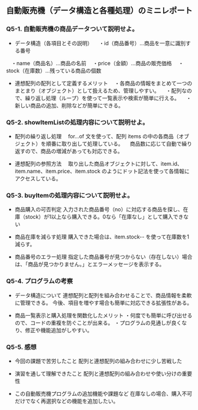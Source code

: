 ## 自動販売機（データ構造と各種処理）のミニレポート
### Q5-1. 自動販売機の商品データついて説明せよ。
* データ構造（各項目とその説明）
　・id（商品番号）…商品を一意に識別する番号

　・name（商品名）…商品の名前
　・price（金額）…商品の販売価格
　・stock（在庫数）…残っている商品の個数

* 連想配列の配列として定義するメリット
　・各商品の情報をまとめて一つのまとまり（オブジェクト）として扱えるため、管理しやすい。
　・配列なので、繰り返し処理（ループ）を使って一覧表示や検索が簡単に行える。
　・新しい商品の追加、削除などが簡単にできる。

### Q5-2. showItemListの処理内容について説明せよ。
* 配列の繰り返し処理
　for...of 文を使って、配列 items の中の各商品（オブジェクト）を順番に取り出して処理している。
　商品数に応じて自動で繰り返すので、商品の増減があっても対応できる。

* 連想配列の参照方法
　取り出した商品オブジェクトに対して、item.id、item.name、item.price、item.stock のようにドット記法を使って各情報にアクセスしている。

### Q5-3. buyItemの処理内容について説明せよ。
* 商品購入の可否判定
  入力された商品番号（no）に対応する商品を探し、在庫（stock）が1以上なら購入できる。0なら「在庫なし」として購入できない
  
* 商品在庫を減らす処理
  購入できた場合は、item.stock-- を使って在庫数を1減らす。
  
* 商品番号のエラー処理
  指定した商品番号が見つからない（存在しない）場合は、「商品が見つかりません。」とエラーメッセージを表示する。
  
### Q5-4. プログラムの考察
* データ構造について
  連想配列と配列を組み合わせることで、商品情報を柔軟に管理できる。
  今後、項目を増やす場合も簡単に対応できる拡張性がある。
  
* 商品一覧表示と購入処理を関数化したメリット
  ・何度でも簡単に呼び出せるので、コードの重複を防ぐことが出来る。
  ・プログラムの見通しが良くなり、修正や機能追加がしやすい。

### Q5-5. 感想
* 今回の課題で苦労したこと
  配列と連想配列の組み合わせに少し苦戦した
  
* 演習を通して理解できたこと
  配列と連想配列の組み合わせや使い分けの重要性
  
* この自動販売機プログラムの追加機能や課題など
  在庫なしの場合、購入不可だけでなく再選択などの機能を追加したい。
